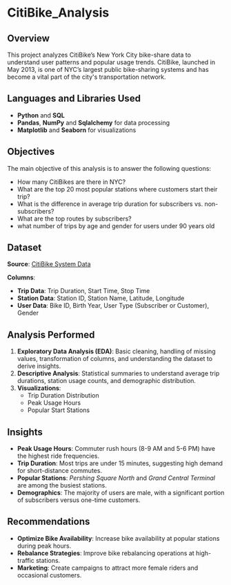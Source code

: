 <h1>CitiBike_Analysis</h1>

## Overview
This project analyzes CitiBike’s New York City bike-share data to understand user patterns and popular usage trends. CitiBike, launched in May 2013, is one of NYC’s largest public bike-sharing systems and has become a vital part of the city's transportation network.

## Languages and Libraries Used
- **Python** and **SQL**
- **Pandas**, **NumPy** and **Sqlalchemy** for data processing
- **Matplotlib** and **Seaborn** for visualizations

## Objectives
The main objective of this analysis is to answer the following questions:
- How many CitiBikes are there in NYC?
- What are the top 20 most popular stations where customers start their trip?
- What is the difference in average trip duration for subscribers vs. non-subscribers?
- What are the top routes by subscribers?
- what number of trips by age and gender for users under 90 years old

## Dataset
**Source**: [CitiBike System Data](https://www.citibikenyc.com/system-data)

**Columns**:
- **Trip Data**: Trip Duration, Start Time, Stop Time
- **Station Data**: Station ID, Station Name, Latitude, Longitude
- **User Data**: Bike ID, Birth Year, User Type (Subscriber or Customer), Gender

## Analysis Performed
1. **Exploratory Data Analysis (EDA)**: Basic cleaning, handling of missing values, transformation of columns, and understanding the dataset to derive insights.
2. **Descriptive Analysis**: Statistical summaries to understand average trip durations, station usage counts, and demographic distribution.
3. **Visualizations**:
   - Trip Duration Distribution
   - Peak Usage Hours
   - Popular Start Stations

## Insights
- **Peak Usage Hours**: Commuter rush hours (8-9 AM and 5-6 PM) have the highest ride frequencies.
- **Trip Duration**: Most trips are under 15 minutes, suggesting high demand for short-distance commutes.
- **Popular Stations**: *Pershing Square North* and *Grand Central Terminal* are among the busiest stations.
- **Demographics**: The majority of users are male, with a significant portion of subscribers versus one-time customers.

## Recommendations
- **Optimize Bike Availability**: Increase bike availability at popular stations during peak hours.
- **Rebalance Strategies**: Improve bike rebalancing operations at high-traffic stations.
- **Marketing**: Create campaigns to attract more female riders and occasional customers.

